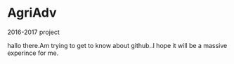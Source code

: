 # AgriAdv
2016-2017 project


hallo there.Am trying to get to know about github..I hope it will be a massive experince for me.
